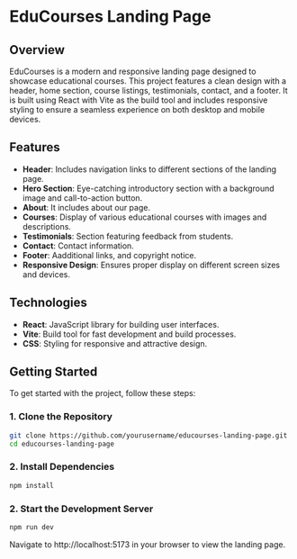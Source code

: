 # EduCourses Landing Page

## Overview

EduCourses is a modern and responsive landing page designed to showcase educational courses. This project features a clean design with a header, home section, course listings, testimonials, contact, and a footer. It is built using React with Vite as the build tool and includes responsive styling to ensure a seamless experience on both desktop and mobile devices.

## Features

- **Header**: Includes navigation links to different sections of the landing page.
- **Hero Section**: Eye-catching introductory section with a background image and call-to-action button.
- **About**: It includes about our page.
- **Courses**: Display of various educational courses with images and descriptions.
- **Testimonials**: Section featuring feedback from students.
- **Contact**: Contact information.
- **Footer**: Aadditional links, and copyright notice.
- **Responsive Design**: Ensures proper display on different screen sizes and devices.

## Technologies

- **React**: JavaScript library for building user interfaces.
- **Vite**: Build tool for fast development and build processes.
- **CSS**: Styling for responsive and attractive design.

## Getting Started

To get started with the project, follow these steps:

### 1. Clone the Repository

```bash
git clone https://github.com/yourusername/educourses-landing-page.git
cd educourses-landing-page
```

### 2. Install Dependencies

```bash
npm install
```

### 2. Start the Development Server

```bash
npm run dev
```

Navigate to http://localhost:5173 in your browser to view the landing page.

